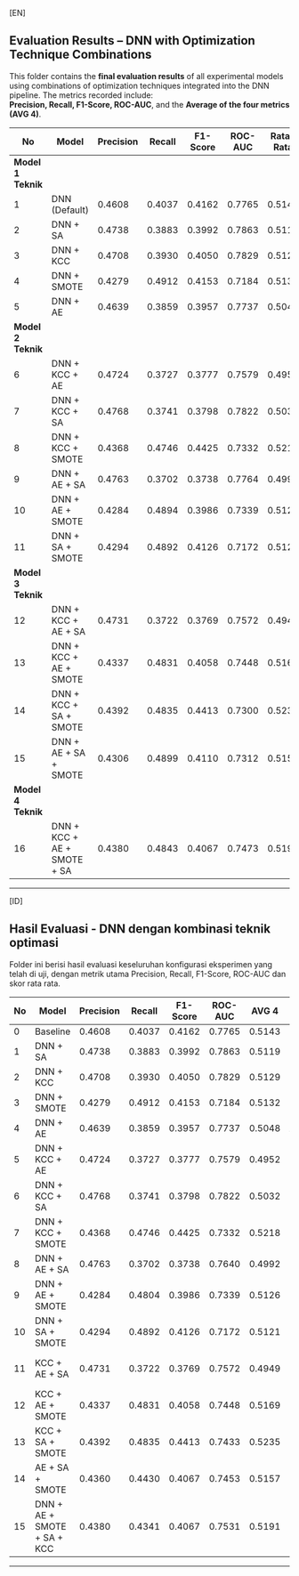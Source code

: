 [EN]

## Evaluation Results – DNN with Optimization Technique Combinations

This folder contains the **final evaluation results** of all experimental models using combinations of optimization techniques integrated into the DNN pipeline. The metrics recorded include:  
**Precision, Recall, F1-Score, ROC-AUC**, and the **Average of the four metrics (AVG 4)**.

| No  | Model                                | Precision | Recall  | F1-Score | ROC-AUC | Rata-Rata |
|-----|--------------------------------------|-----------|---------|----------|---------|-----------|
| **Model 1 Teknik**                         |           |         |          |         |           |
| 1   | DNN (Default)                        | 0.4608    | 0.4037  | 0.4162   | 0.7765  | 0.5143    |
| 2   | DNN + SA                             | 0.4738    | 0.3883  | 0.3992   | 0.7863  | 0.5119    |
| 3   | DNN + KCC                            | 0.4708    | 0.3930  | 0.4050   | 0.7829  | 0.5129    |
| 4   | DNN + SMOTE                          | 0.4279    | 0.4912  | 0.4153   | 0.7184  | 0.5132    |
| 5   | DNN + AE                             | 0.4639    | 0.3859  | 0.3957   | 0.7737  | 0.5048    |
| **Model 2 Teknik**                         |           |         |          |         |           |
| 6   | DNN + KCC + AE                       | 0.4724    | 0.3727  | 0.3777   | 0.7579  | 0.4952    |
| 7   | DNN + KCC + SA                       | 0.4768    | 0.3741  | 0.3798   | 0.7822  | 0.5032    |
| 8   | DNN + KCC + SMOTE                    | 0.4368    | 0.4746  | 0.4425   | 0.7332  | 0.5218    |
| 9   | DNN + AE + SA                        | 0.4763    | 0.3702  | 0.3738   | 0.7764  | 0.4992    |
| 10  | DNN + AE + SMOTE                     | 0.4284    | 0.4894  | 0.3986   | 0.7339  | 0.5126    |
| 11  | DNN + SA + SMOTE                     | 0.4294    | 0.4892  | 0.4126   | 0.7172  | 0.5121    |
| **Model 3 Teknik**                         |           |         |          |         |           |
| 12  | DNN + KCC + AE + SA                  | 0.4731    | 0.3722  | 0.3769   | 0.7572  | 0.4949    |
| 13  | DNN + KCC + AE + SMOTE                | 0.4337    | 0.4831  | 0.4058   | 0.7448  | 0.5169    |
| 14  | DNN + KCC + SA + SMOTE                | 0.4392    | 0.4835  | 0.4413   | 0.7300  | 0.5235    |
| 15  | DNN + AE + SA + SMOTE                 | 0.4306    | 0.4899  | 0.4110   | 0.7312  | 0.5157    |
| **Model 4 Teknik**                         |           |         |          |         |           |
| 16  | DNN + KCC + AE + SMOTE + SA           | 0.4380    | 0.4843  | 0.4067   | 0.7473  | 0.5191    |


---

[ID]

## Hasil Evaluasi - DNN dengan kombinasi teknik optimasi

Folder ini berisi hasil evaluasi keseluruhan konfigurasi eksperimen yang telah di uji, dengan metrik utama Precision, Recall, F1-Score, ROC-AUC dan skor rata rata. 

| No | Model                     | Precision | Recall | F1-Score | ROC-AUC | AVG 4  | Notes                              | Experiments |
|----|---------------------------|-----------|--------|----------|---------|--------|------------------------------------|-------------|
| 0  | Baseline                  | 0.4608    | 0.4037 | 0.4162   | 0.7765  | 0.5143 | 64,32,16                           | 20          |
| 1  | DNN + SA                  | 0.4738    | 0.3883 | 0.3992   | 0.7863  | 0.5119 | -                                  | 1           |
| 2  | DNN + KCC                 | 0.4708    | 0.3930 | 0.4050   | 0.7829  | 0.5129 | KCCS                               | 1           |
| 3  | DNN + SMOTE               | 0.4279    | 0.4912 | 0.4153   | 0.7184  | 0.5132 | -                                  | 1           |
| 4  | DNN + AE                  | 0.4639    | 0.3859 | 0.3957   | 0.7737  | 0.5048 | AE-B1                              | 9           |
| 5  | DNN + KCC + AE            | 0.4724    | 0.3727 | 0.3777   | 0.7579  | 0.4952 | KCCAEC2_S1                         | 10          |
| 6  | DNN + KCC + SA            | 0.4768    | 0.3741 | 0.3798   | 0.7822  | 0.5032 | -                                  | 1           |
| 7  | DNN + KCC + SMOTE         | 0.4368    | 0.4746 | 0.4425   | 0.7332  | 0.5218 | SMOTEKCC_S2                        | 2           |
| 8  | DNN + AE + SA             | 0.4763    | 0.3702 | 0.3738   | 0.7640  | 0.4992 | Menggunakan Dataset AE-B1                 | 1           |
| 9  | DNN + AE + SMOTE          | 0.4284    | 0.4804 | 0.3986   | 0.7339  | 0.5126 | Menggunakan Dataset AE-B1             | 1           |
| 10 | DNN + SA + SMOTE          | 0.4294    | 0.4892 | 0.4126   | 0.7172  | 0.5121 | -                                  | 1           |
| 11 | KCC + AE + SA             | 0.4731    | 0.3722 | 0.3769   | 0.7572  | 0.4949 | Menggunakan Dataset KCCAEC2             | 1           |
| 12 | KCC + AE + SMOTE          | 0.4337    | 0.4831 | 0.4058   | 0.7448  | 0.5169 | Menggunakan Dataset KCCAEC2            | 1           |
| 13 | KCC + SA + SMOTE          | 0.4392    | 0.4835 | 0.4413   | 0.7433  | 0.5235 | -                                  | 1           |
| 14 | AE + SA + SMOTE           | 0.4360    | 0.4430 | 0.4067   | 0.7453  | 0.5157 | Menggunakan Dataset AE-B1               | 1           |
| 15 | DNN + AE + SMOTE + SA + KCC | 0.4380 | 0.4341 | 0.4067   | 0.7531  | 0.5191 | Menggunakan Dataset KCCAEC2           | 1           |

---
